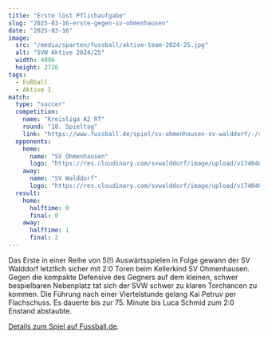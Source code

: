 ```yaml
---
title: "Erste löst Pflichaufgabe"
slug: "2025-03-16-erste-gegen-sv-ohmenhausen"
date: "2025-03-16"
image:
  src: "/media/sparten/fussball/aktive-team-2024-25.jpg"
  alt: "SVW Aktive 2024/25"
  width: 4096
  height: 2726
tags:
  - Fußball
  - Aktive I
match:
  type: "soccer"
  competition:
    name: "Kreisliga A2 RT"
    round: "18. Spieltag"
    link: "https://www.fussball.de/spiel/sv-ohmenhausen-sv-walddorf/-/spiel/02Q2465SAS000000VS5489B4VVGB4UUN#!/"
  opponents:
    home:
      name: "SV Ohmenhausen"
      logo: "https://res.cloudinary.com/svwalddorf/image/upload/v1740483453/sv-ohmenhausen-2023_wmqrtf.png"
    away:
      name: "SV Walddorf"
      logo: "https://res.cloudinary.com/svwalddorf/image/upload/v1740483452/sv-walddorf-2023_lzzoea.png"
  result:
    home:
      halftime: 0
      final: 0
    away:
      halftime: 1
      final: 2
---
```

Das Erste in einer Reihe von 5(!) Auswärtsspielen in Folge gewann der SV Walddorf letztlich sicher mit 2:0 Toren beim Kellerkind SV Ohmenhausen. Gegen die kompakte Defensive des Gegners auf dem kleinen, schwer bespielbaren Nebenplatz tat sich der SVW schwer zu klaren Torchancen zu kommen. Die Führung nach einer Viertelstunde gelang Kai Petruv per Flachschuss. Es dauerte bis zur 75. Minute bis Luca Schmid zum 2:0 Enstand abstaubte.

[Details zum Spiel auf Fussball.de](https://www.fussball.de/spiel/sv-ohmenhausen-sv-walddorf/-/spiel/02Q2465SAS000000VS5489B4VVGB4UUN#!/).

